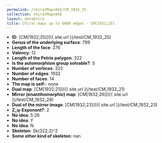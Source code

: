 ```yaml
--- 
 permalink: /chiralMaps6kE/CM_1932_25 
 collection: chiralMaps6kE
 layout: dataEntry
 title: Chiral maps up to 6000 edges - CM[1932;25]
---
```


- **ID**: [CM[1932;25]]({{ site.url }}/test/CM_1932_25)
- **Genus of the underlying surface**: 799
- **Length of the face**: 276
- **Valency**: 12
- **Length of the Petrie polygon**: 322
- **Is the automorphism group solvable?**: S
- **Number of vertices**: 322
- **Number of edges**: 1932
- **Number of faces**: 14
- **The map is self-**: none
- **Dual map**: [CM[1932;21]]({{ site.url }}/test/CM_1932_21)
- **Mirror (enantihomorphic) map**: [CM[1932;26]]({{ site.url }}/test/CM_1932_26)
- **Dual of the mirror image**: [CM[1932;23]]({{ site.url }}/test/CM_1932_23)
- **Z_q-Exponent?**: 2
- **No idea**:  5:26
- **No idea**: Y
- **No idea**: N
- **Skeleton**: Sk(322;2)^2
- **Some other kind of skeleton**: nan
